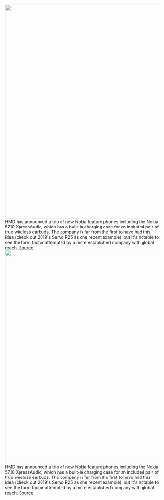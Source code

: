<img src='https://cdn.vox-cdn.com/thumbor/6tqEBeqlLEm16r7K-kLyU55M850=/0x0:9216x6144/1200x800/filters:focal(3871x2335:5345x3809)/cdn.vox-cdn.com/uploads/chorus_image/image/71097963/Nokia_5710_XpressAudio_WHITE_RED__1_.0.jpg' width='700px' /><br/>
HMD has announced a trio of new Nokia feature phones including the Nokia 5710 XpressAudio, which has a built-in charging case for an included pair of true wireless earbuds. The company is far from the first to have had this idea (check out 2019's Servo R25 as one recent example), but it's notable to see the form factor attempted by a more established company with global reach.
<a href='https://www.theverge.com/2022/7/12/23199892/hmd-nokia-5710-xpressaudio-true-wireless-earbuds-charging-case'> Source <a/><img src='https://cdn.vox-cdn.com/thumbor/6tqEBeqlLEm16r7K-kLyU55M850=/0x0:9216x6144/1200x800/filters:focal(3871x2335:5345x3809)/cdn.vox-cdn.com/uploads/chorus_image/image/71097963/Nokia_5710_XpressAudio_WHITE_RED__1_.0.jpg' width='700px' /><br/>
HMD has announced a trio of new Nokia feature phones including the Nokia 5710 XpressAudio, which has a built-in charging case for an included pair of true wireless earbuds. The company is far from the first to have had this idea (check out 2019's Servo R25 as one recent example), but it's notable to see the form factor attempted by a more established company with global reach.
<a href='https://www.theverge.com/2022/7/12/23199892/hmd-nokia-5710-xpressaudio-true-wireless-earbuds-charging-case'> Source <a/>